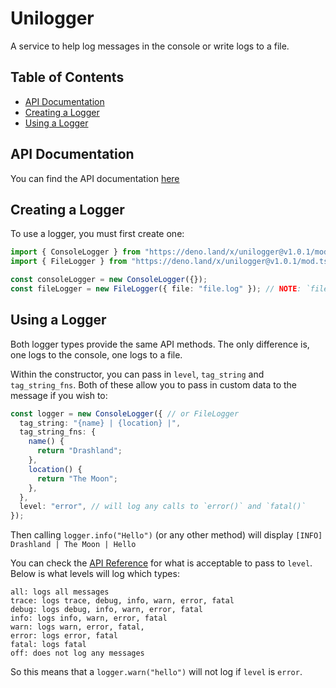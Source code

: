 # Unilogger

A service to help log messages in the console or write logs to a file.

## Table of Contents

- [API Documentation](#api-documentation)
- [Creating a Logger](#creating-a-logger)
- [Using a Logger](#using-a-logger)

## API Documentation

You can find the API documentation
[here](https://doc.deno.land/https/deno.land/x/unilogger@v1.0.1/mod.ts)

## Creating a Logger

To use a logger, you must first create one:

```ts
import { ConsoleLogger } from "https://deno.land/x/unilogger@v1.0.1/mod.ts";
import { FileLogger } from "https://deno.land/x/unilogger@v1.0.1/mod.ts";

const consoleLogger = new ConsoleLogger({});
const fileLogger = new FileLogger({ file: "file.log" }); // NOTE: `file` is required here, it's the filename which logging will be sent to
```

## Using a Logger

Both logger types provide the same API methods. The only difference is, one logs
to the console, one logs to a file.

Within the constructor, you can pass in `level`, `tag_string` and
`tag_string_fns`. Both of these allow you to pass in custom data to the message
if you wish to:

```ts
const logger = new ConsoleLogger({ // or FileLogger
  tag_string: "{name} | {location} |",
  tag_string_fns: {
    name() {
      return "Drashland";
    },
    location() {
      return "The Moon";
    },
  },
  level: "error", // will log any calls to `error()` and `fatal()`
});
```

Then calling `logger.info("Hello")` (or any other method) will display
`[INFO] Drashland | The Moon | Hello`

You can check the
[API Reference](https://doc.deno.land/https/deno.land/x/unilogger/mod.ts) for
what is acceptable to pass to `level`. Below is what levels will log which
types:

```
all: logs all messages
trace: logs trace, debug, info, warn, error, fatal
debug: logs debug, info, warn, error, fatal
info: logs info, warn, error, fatal
warn: logs warn, error, fatal,
error: logs error, fatal
fatal: logs fatal
off: does not log any messages
```

So this means that a `logger.warn("hello")` will not log if `level` is `error`.
